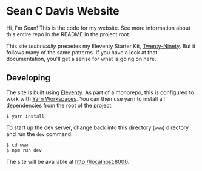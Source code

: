 # Sean C Davis Website

Hi, I'm Sean! This is the code for my website. See more information about this entire repo in the README in the project root.

This site _technically_ precedes my Eleventy Starter Kit, [Twenty-Ninety](https://github.com/seancdavis/twenty-ninety). But it follows many of the same patterns. If you have a look at that documentation, you'll get a sense for what is going on here.

## Developing

The site is built using [Eleventy](https://www.11ty.dev/). As part of a monorepo, this is configured to work with [Yarn Workspaces](https://classic.yarnpkg.com/lang/en/docs/workspaces/). You can then use yarn to install all dependencies from the root of the project.

    $ yarn install

To start up the dev server, change back into this directory (`www`) directory and run the `dev` command:

    $ cd www
    $ npm run dev

The site will be available at [http://localhost:8000](http://localhost:8000).
